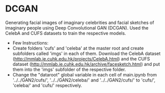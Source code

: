 # DCGAN

Generating facial images of imaginary celebrities and facial sketches of imaginary people using Deep Convolutional GAN (DCGAN). Used the CelebA and CUFS datasets to train the respective models.



* Few Instructions:
 * Create folders 'cufs' and 'celeba' at the master root and create subfolders called 'imgs' in each of them. Download the CelebA dataset (http://mmlab.ie.cuhk.edu.hk/projects/CelebA.html) and the CUFS dataset (http://mmlab.ie.cuhk.edu.hk/archive/facesketch.html) and put them into the 'imgs' subfolder of the respective folder. 
 * Change the "dataroot" global variable in each cell of main.ipynb from '../../GAN2/cufs/', '../../GAN2/celeba/' and '../../GAN2/cufs/' to 'cufs/', 'celeba/' and 'cufs/' respectively.  
